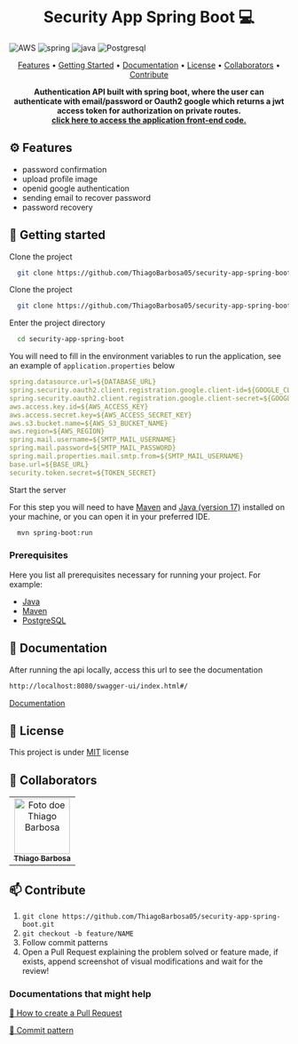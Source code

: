 [JAVA_BADGE]: https://img.shields.io/badge/java-%23ED8B00.svg?style=for-the-badge&logo=openjdk&logoColor=white
[SPRING_BADGE]: https://img.shields.io/badge/SpringBoot-6DB33F?style=for-the-badge&logo=Spring&logoColor=white
[AWS_BADGE]: https://img.shields.io/badge/AWS-%23FF9900.svg?style=for-the-badge&logo=amazon-aws&logoColor=white
[POSTGRES]: https://img.shields.io/badge/postgresql-4169e1?style=for-the-badge&logo=postgresql&logoColor=white

<h1 align="center" style="font-weight: bold;">Security App Spring Boot 💻</h1>

![AWS][AWS_BADGE]
![spring][SPRING_BADGE]
![java][JAVA_BADGE]
![Postgresql][POSTGRES]

<p align="center">
<a href="#features">Features</a> •
 <a href="#started">Getting Started</a> • 
 <a href="#docs">Documentation</a> •
 <a href="#license">License</a> •
 <a href="#collaborators">Collaborators</a> •
 <a href="#contribute">Contribute</a>
</p>

<p align="center">
  <b>Authentication API built with spring boot, where the user can authenticate with email/password or Oauth2 google which returns a jwt access token for authorization on private routes.</b>
  <br />
  <b><a href="https://github.com/ThiagoBarbosa05/security-ui">click here to access the application front-end code.</a></b>
</p>

<h2 id="features">⚙️ Features</h2>

- password confirmation
- upload profile image
- openid google authentication
- sending email to recover password
- password recovery

<h2 id="started">🚀 Getting started</h2>

Clone the project

```bash
  git clone https://github.com/ThiagoBarbosa05/security-app-spring-boot.git
```

Clone the project

```bash
  git clone https://github.com/ThiagoBarbosa05/security-app-spring-boot.git
```

Enter the project directory

```bash
  cd security-app-spring-boot
```

You will need to fill in the environment variables to run the application, see an example of `application.properties` below

```yaml
spring.datasource.url=${DATABASE_URL}
spring.security.oauth2.client.registration.google.client-id=${GOOGLE_CLIENT_ID}
spring.security.oauth2.client.registration.google.client-secret=${GOOGLE_CLIENT_SECRET}
aws.access.key.id=${AWS_ACCESS_KEY}
aws.access.secret.key=${AWS_ACCESS_SECRET_KEY}
aws.s3.bucket.name=${AWS_S3_BUCKET_NAME}
aws.region=${AWS_REGION}
spring.mail.username=${SMTP_MAIL_USERNAME}
spring.mail.password=${SMTP_MAIL_PASSWORD}
spring.mail.properties.mail.smtp.from=${SMTP_MAIL_USERNAME}
base.url=${BASE_URL}
security.token.secret=${TOKEN_SECRET}
```

Start the server

For this step you will need to have [Maven](https://maven.apache.org/download.cgi) and [Java (version 17)](https://www.oracle.com/java/technologies/javase/jdk17-archive-downloads.html) installed on your machine, or you can open it in your preferred IDE.

```bash
  mvn spring-boot:run
```

<h3>Prerequisites</h3>

Here you list all prerequisites necessary for running your project. For example:

- [Java](https://maven.apache.org/download.cgi)
- [Maven](https://maven.apache.org/download.cgi)
- [PostgreSQL](https://www.postgresql.org/download/)

<h2 id="docs"> 📖 Documentation </h2>

After running the api locally, access this url to see the documentation

```bash
http://localhost:8080/swagger-ui/index.html#/
```

[Documentation](http://localhost:8080/swagger-ui/index.html#/)

<h2 id="license">📃 License </h2>

This project is under <a href="https://github.com/ThiagoBarbosa05/security-app-spring-boot/blob/main/LICENSE">MIT</a> license

<h2 id="collaborators"> 🤝 Collaborators</h2>

<table>
  <tr>
    <td align="center">
      <a href="#">
        <img src="https://avatars.githubusercontent.com/u/61393836?v=4" width="100px;" alt="Foto doe Thiago Barbosa"/><br>
        <sub>
          <b>Thiago Barbosa</b>
        </sub>
      </a>
    </td>
  </tr>
</table>

<h2 id="contribute">📫 Contribute</h2>

1. `git clone https://github.com/ThiagoBarbosa05/security-app-spring-boot.git`
2. `git checkout -b feature/NAME`
3. Follow commit patterns
4. Open a Pull Request explaining the problem solved or feature made, if exists, append screenshot of visual modifications and wait for the review!

<h3>Documentations that might help</h3>

[📝 How to create a Pull Request](https://www.atlassian.com/br/git/tutorials/making-a-pull-request)

[💾 Commit pattern](https://gist.github.com/joshbuchea/6f47e86d2510bce28f8e7f42ae84c716)
